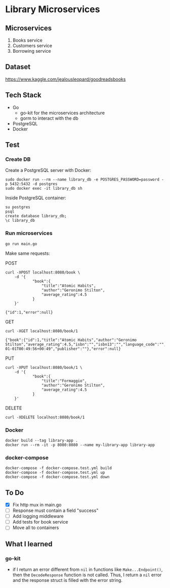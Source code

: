 # Library Microservices

## Microservices
1. Books service
2. Customers service
3. Borrowing service 

## Dataset
https://www.kaggle.com/jealousleopard/goodreadsbooks

## Tech Stack
- Go
    - go-kit for the microservices architecture
    - gorm to interact with the db
- PostgreSQL
- Docker

## Test

### Create DB
Create a PostgreSQL server with Docker:
```
sudo docker run --rm --name library_db -e POSTGRES_PASSWORD=password -p 5432:5432 -d postgres
sudo docker exec -it library_db sh
```

Inside PostgreSQL container:
```
su postgres
psql
create database library_db;
\c library_db
```

### Run microservices
```
go run main.go
```

Make same requests:

POST
```
curl -XPOST localhost:8080/book \
    -d '{
            "book":{
                "title":"Atomic Habits",
                "author":"Geronimo Stilton",
                "average_rating":4.5
            }
    }'

{"id":1,"error":null}
```

GET
```
curl -XGET localhost:8080/book/1

{"book":{"id":1,"title":"Atomic Habits","author":"Geronimo Stilton","average_rating":4.5,"isbn":"","isbn13":"","language_code":"","num_pages":0,"ratings_count":0,"text_reviews_count":0,"publication_date":"0001-01-01T00:49:56+00:49","publisher":""},"error":null}
```

PUT
```
curl -XPUT localhost:8080/book/1 \
    -d '{
            "book":{
                "title":"Formaggio",
                "author":"Geronimo Stilton",
                "average_rating":4.5
            }
    }'
```

DELETE
```
curl -XDELETE localhost:8080/book/1
```

### Docker
```
docker build --tag library-app .
docker run --rm -it -p 8080:8080 --name my-library-app library-app
```

### docker-compose
```
docker-compose -f docker-compose.test.yml build
docker-compose -f docker-compose.test.yml up
docker-compose -f docker-compose.test.yml down
```

## To Do

- [x] Fix http mux in main.go
- [ ] Response must contain a field "success"
- [ ] Add logging middleware
- [ ] Add tests for book service
- [ ] Move all to containers

## What I learned

### go-kit
- if I return an error different from `nil` in functions like `Make...Endpoint()`,
  then the `DecodeResponse` function is not called. Thus, I return a `nil` error
  and the response struct is filled with the error string.
